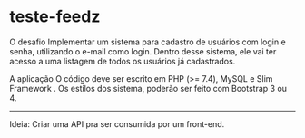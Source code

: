 # teste-feedz

O desafio
Implementar um sistema para cadastro de usuários com login e senha, utilizando o
e-mail como login. Dentro desse sistema, ele vai ter acesso a uma listagem de todos
os usuários já cadastrados.

A aplicação
O código deve ser escrito em PHP (>= 7.4), MySQL e Slim Framework . Os estilos
dos sistema, poderão ser feito com Bootstrap 3 ou 4.

<hr>

Ideia: Criar uma API pra ser consumida por um front-end.
